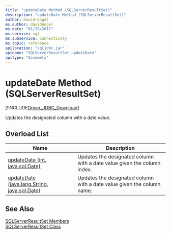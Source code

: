 ```yaml
---
title: "updateDate Method (SQLServerResultSet)"
description: "updateDate Method (SQLServerResultSet)"
author: David-Engel
ms.author: davidengel
ms.date: "01/19/2017"
ms.service: sql
ms.subservice: connectivity
ms.topic: reference
apilocation: "sqljdbc.jar"
apiname: "SQLServerResultSet.updateDate"
apitype: "Assembly"
---
```

# updateDate Method (SQLServerResultSet)
[!INCLUDE[Driver_JDBC_Download](../../../includes/driver_jdbc_download.md)]

  Updates the designated column with a date value.  
  
## Overload List  
  
|Name|Description|  
|----------|-----------------|  
|[updateDate (int, java.sql.Date)](../../../connect/jdbc/reference/updatedate-method-int-java-sql-date.md)|Updates the designated column with a date value given the column index.|  
|[updateDate (java.lang.String, java.sql.Date)](../../../connect/jdbc/reference/updatedate-method-java-lang-string-java-sql-date.md)|Updates the designated column with a date value given the column name.|  
  
## See Also  
 [SQLServerResultSet Members](../../../connect/jdbc/reference/sqlserverresultset-members.md)   
 [SQLServerResultSet Class](../../../connect/jdbc/reference/sqlserverresultset-class.md)  
  
  
